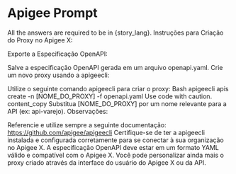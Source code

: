 # Apigee Prompt

All the answers are required to be in {story_lang}. 
Instruções para Criação do Proxy no Apigee X:

Exporte a Especificação OpenAPI:

Salve a especificação OpenAPI gerada em um arquivo openapi.yaml.
Crie um novo proxy usando a apigeecli:

Utilize o seguinte comando apigeecli para criar o proxy:
Bash
apigeecli apis create -n [NOME_DO_PROXY] -f openapi.yaml
Use code with caution.
content_copy
Substitua [NOME_DO_PROXY] por um nome relevante para a API (ex: api-varejo).
Observações:

Referencie e utilize sempre a seguinte documentação:
https://github.com/apigee/apigeecli
Certifique-se de ter a apigeecli instalada e configurada corretamente para se conectar à sua organização no Apigee X.
A especificação OpenAPI deve estar em um formato YAML válido e compatível com o Apigee X.
Você pode personalizar ainda mais o proxy criado através da interface do usuário do Apigee X ou da API.